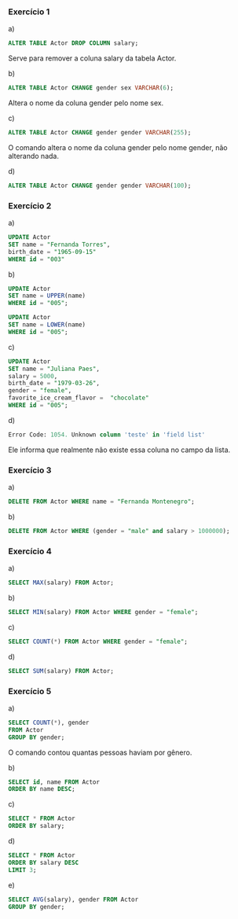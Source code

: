 ### Exercício 1

a)

```sql
ALTER TABLE Actor DROP COLUMN salary;
```

Serve para remover a coluna salary da tabela Actor.

b)

```sql
ALTER TABLE Actor CHANGE gender sex VARCHAR(6);
```

Altera o nome da coluna gender pelo nome sex.

c)

```sql
ALTER TABLE Actor CHANGE gender gender VARCHAR(255);
```

O comando altera o nome da coluna gender pelo nome gender, não alterando nada.

d)

```sql
ALTER TABLE Actor CHANGE gender gender VARCHAR(100);
```

### Exercício 2

a)

```sql
UPDATE Actor
SET name = "Fernanda Torres",
birth_date = "1965-09-15"
WHERE id = "003"
```

b)

```sql
UPDATE Actor
SET name = UPPER(name)
WHERE id = "005";
```

```sql
UPDATE Actor
SET name = LOWER(name)
WHERE id = "005";
```

c)

```sql
UPDATE Actor
SET name = "Juliana Paes",
salary = 5000,
birth_date = "1979-03-26",
gender = "female",
favorite_ice_cream_flavor =  "chocolate"
WHERE id = "005";
```

d)

```sql
Error Code: 1054. Unknown column 'teste' in 'field list'
```

Ele informa que realmente não existe essa coluna no campo da lista.

### Exercício 3

a)

```sql
DELETE FROM Actor WHERE name = "Fernanda Montenegro";
```

b)

```sql
DELETE FROM Actor WHERE (gender = "male" and salary > 1000000);
```

### Exercício 4

a)

```sql
SELECT MAX(salary) FROM Actor;
```

b)

```sql
SELECT MIN(salary) FROM Actor WHERE gender = "female";
```

c)

```sql
SELECT COUNT(*) FROM Actor WHERE gender = "female";
```

d)

```sql
SELECT SUM(salary) FROM Actor;
```

### Exercício 5

a)

```sql
SELECT COUNT(*), gender
FROM Actor
GROUP BY gender;
```

O comando contou quantas pessoas haviam por gênero.

b)

```sql
SELECT id, name FROM Actor
ORDER BY name DESC;
```

c)

```sql
SELECT * FROM Actor
ORDER BY salary;
```

d)

```sql
SELECT * FROM Actor
ORDER BY salary DESC
LIMIT 3;
```

e)

```sql
SELECT AVG(salary), gender FROM Actor
GROUP BY gender;
```
